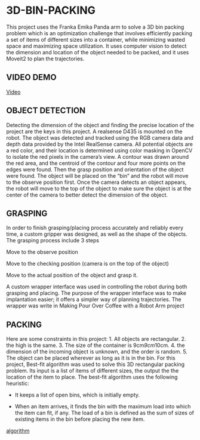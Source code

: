 # 3D-BIN-PACKING
This project uses the Franka Emika Panda arm to solve a 3D bin packing problem which is an optimization challenge that involves efficiently packing a set of items of different sizes into a container, while minimizing wasted space and maximizing space utilization. It uses computer vision to detect the dimension and location of the object needed to be packed, and it uses Moveit2 to plan the trajectories.
## VIDEO DEMO

[Video](https://www.youtube.com/embed/CVzJDIRWqrI)


## OBJECT DETECTION
Detecting the dimension of the object and finding the precise location of the project are the keys in this project. A realsense D435 is mounted on the robot. The object was detected and tracked using the RGB camera data and depth data provided by the Intel RealSense camera. All potential objects are a red color, and their location is determined using color masking in OpenCV to isolate the red pixels in the camera’s view. A contour was drawn around the red area, and the centroid of the contour and four more points on the edges were found. Then the grasp position and orientation of the object were found.
The object will be placed on the “bin” and the robot will move to the observe position first. Once the camera detects an object appears, the robot will move to the top of the object to make sure the object is at the center of the camera to better detect the dimension of the object.

## GRASPING
In order to finish grasping/placing process accurately and reliably every time, a custom gripper was designed, as well as the shape of the objects.
The grasping process include 3 steps

Move to the observe position

Move to the checking position (camera is on the top of the object)

Move to the actual position of the object and grasp it.

A custom wrapper interface was used in controlling the robot during both grasping and placing. The purpose of the wrapper interface was to make implantation easier; it offers a simpler way of planning trajectories. The wrapper was write in Making Pour Over Coffee with a Robot Arm project

## PACKING
Here are some constraints in this project: 1. All objects are rectangular. 2. the high is the same. 3. The size of the container is 9cm*9cm*10cm. 4. the dimension of the incoming object is unknown, and the order is random. 5. The object can be placed wherever as long as it is in the bin. For this project, Best-fit algorithm was used to solve this 3D rectangular packing problem. Its input is a list of items of different sizes, the output the the location of the item to place. The best-fit algorithm uses the following heuristic:

* It keeps a list of open bins, which is initially empty.

* When an item arrives, it finds the bin with the maximum load into which the item can fit, if any. The load of a bin is defined as the sum of sizes of existing items in the bin before placing the new item.

[algorithm](https://github.com/JihaiZhao/Winter-project/assets/99274626/e4339a79-82e5-4b08-babe-ccb37b7ddc13)

